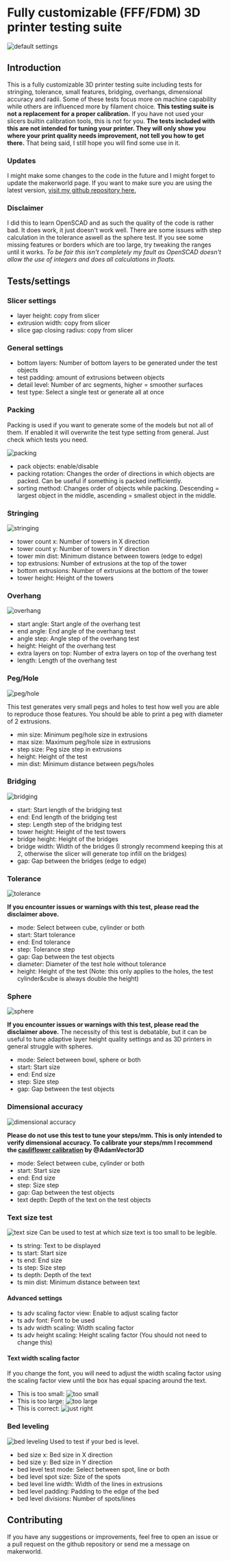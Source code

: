 # Fully customizable (FFF/FDM) 3D printer testing suite
![default settings](build/img/cover.png)
## Introduction
This is a fully customizable 3D printer testing suite including tests for stringing, tolerance, small features, bridging, overhangs, dimensional accuracy and radii.
Some of these tests focus more on machine capability while others are influenced more by filament choice.
**This testing suite is not a replacement for a proper calibration.** If you have not used your slicers builtin calibration tools, this is not for you.
**The tests included with this are not intended for tuning your printer. They will only show you where your print quality needs improvement, not tell you how to get there.**
That being said, I still hope you will find some use in it.
### Updates
I might make some changes to the code in the future and I might forget to update the makerworld page. If you want to make sure you are using the latest version, [visit my github repository here.](https://github.com/domi119017/3d-printer-testing-suite)
### Disclaimer
I did this to learn OpenSCAD and as such the quality of the code is rather bad. It does work, it just doesn't work well. There are some issues with step calculation in the tolerance aswell as the sphere test. If you see some missing features or borders which are too large, try tweaking the ranges until it works. *To be fair this isn't completely my fault as OpenSCAD doesn't allow the use of integers and does all calculations in floats.*
## Tests/settings
### Slicer settings
- layer height: copy from slicer
- extrusion width: copy from slicer
- slice gap closing radius: copy from slicer
### General settings
- bottom layers: Number of bottom layers to be generated under the test objects
- test padding: amount of extrusions between objects
- detail level: Number of arc segments, higher = smoother surfaces
- test type: Select a single test or generate all at once
### Packing
Packing is used if you want to generate some of the models but not all of them. If enabled it will overwrite the test type setting from general. Just check which tests you need.

![packing](build/img/packed.png)
- pack objects: enable/disable
- packing rotation: Changes the order of directions in which objects are packed. Can be useful if something is packed inefficiently.
- sorting method: Changes order of objects while packing. Descending = largest object in the middle, ascending = smallest object in the middle.
### Stringing
![stringing](build/img/stringing.png)

- tower count x: Number of towers in X direction
- tower count y: Number of towers in Y direction
- tower min dist: Minimum distance between towers (edge to edge)
- top extrusions: Number of extrusions at the top of the tower
- bottom extrusions: Number of extrusions at the bottom of the tower
- tower height: Height of the towers
### Overhang
![overhang](build/img/overhang.png)

- start angle: Start angle of the overhang test
- end angle: End angle of the overhang test
- angle step: Angle step of the overhang test
- height: Height of the overhang test
- extra layers on top: Number of extra layers on top of the overhang test
- length: Length of the overhang test
### Peg/Hole
![peg/hole](build/img/peg_hole.png)

This test generates very small pegs and holes to test how well you are able to reproduce those features. You should be able to print a peg with diameter of 2 extrusions.
- min size: Minimum peg/hole size in extrusions
- max size: Maximum peg/hole size in extrusions
- step size: Peg size step in extrusions
- height: Height of the test
- min dist: Minimum distance between pegs/holes
### Bridging
![bridging](build/img/bridging.png)

- start: Start length of the bridging test
- end: End length of the bridging test
- step: Length step of the bridging test
- tower height: Height of the test towers
- bridge height: Height of the bridges
- bridge width: Width of the bridges (I strongly recommend keeping this at 2, otherwise the slicer will generate top infill on the bridges)
- gap: Gap between the bridges (edge to edge)
### Tolerance
![tolerance](build/img/tolerance.png)

**If you encounter issues or warnings with this test, please read the disclaimer above.**
- mode: Select between cube, cylinder or both
- start: Start tolerance
- end: End tolerance
- step: Tolerance step
- gap: Gap between the test objects
- diameter: Diameter of the test hole without tolerance
- height: Height of the test (Note: this only applies to the holes, the test cylinder&cube is always double the height)
### Sphere
![sphere](build/img/sphere.png)

**If you encounter issues or warnings with this test, please read the disclaimer above.**
The necessity of this test is debatable, but it can be useful to tune adaptive layer height quality settings and as 3D printers in general struggle with spheres.
- mode: Select between bowl, sphere or both
- start: Start size
- end: End size
- step: Size step
- gap: Gap between the test objects
### Dimensional accuracy
![dimensional accuracy](build/img/accuracy.png)

**Please do not use this test to tune your steps/mm. This is only intended to verify dimensional accuracy. To calibrate your steps/mm I recommend the [cauliflower calibration](https://www.printables.com/model/682023-califlower-calibration-stl-calculator) by @AdamVector3D**
- mode: Select between cube, cylinder or both
- start: Start size
- end: End size
- step: Size step
- gap: Gap between the test objects
- text depth: Depth of the text on the test objects
### Text size test
![text size](build/img/text.png)
Can be used to test at which size text is too small to be legible.
<!-- /* [Text size test settings] */
// Test string
ts_string = "Lorem ipsum";
// Text size start (mm)
ts_start = 5; // 0.5
// Text size end (mm)
ts_end = 10; // 0.5
// Text size step (mm)
ts_step = 2.5; // 0.5
// Text depth (layers)
ts_depth = 3; // 1
// Minimum distance between text (extrusions)
ts_min_dist = 3; // 1
/* [Text size test advanced settings] */
// Scaling factor view (Enable to adjust scaling factor)
ts_adv_scaling_factor_view = false;
// Font (If you change this, you will need to adjust the width scaling factor using the scaling factor view until the box has equal spacing around the text)
ts_adv_font = "Liberation Mono:style=Regular";
// Text width scaling factor (Default value works for Liberation Mono Regular)
ts_adv_width_scaling = 0.835; //0.005
// Height scaling factor (You should not need to change this, afaik actual text height is always 1.5 times the size)
ts_adv_height_scaling = 1.5; //0.005 -->
- ts string: Text to be displayed
- ts start: Start size
- ts end: End size
- ts step: Size step
- ts depth: Depth of the text
- ts min dist: Minimum distance between text
#### Advanced settings
- ts adv scaling factor view: Enable to adjust scaling factor
- ts adv font: Font to be used
- ts adv width scaling: Width scaling factor
- ts adv height scaling: Height scaling factor (You should not need to change this)
#### Text width scaling factor
If you change the font, you will need to adjust the width scaling factor using the scaling factor view until the box has equal spacing around the text.
- This is too small: ![too small](build/img/text_width_scaling_small.png)
- This is too large: ![too large](build/img/text_width_scaling_big.png)
- This is correct: ![just right](build/img/text_width_scaling.png)

### Bed leveling
![bed leveling](build/img/bed_level.png)
Used to test if your bed is level.
- bed size x: Bed size in X direction
- bed size y: Bed size in Y direction
- bed level test mode: Select between spot, line or both
- bed level spot size: Size of the spots
- bed level line width: Width of the lines in extrusions
- bed level padding: Padding to the edge of the bed
- bed level divisions: Number of spots/lines

## Contributing
If you have any suggestions or improvements, feel free to open an issue or a pull request on the github repository or send me a message on makerworld.
